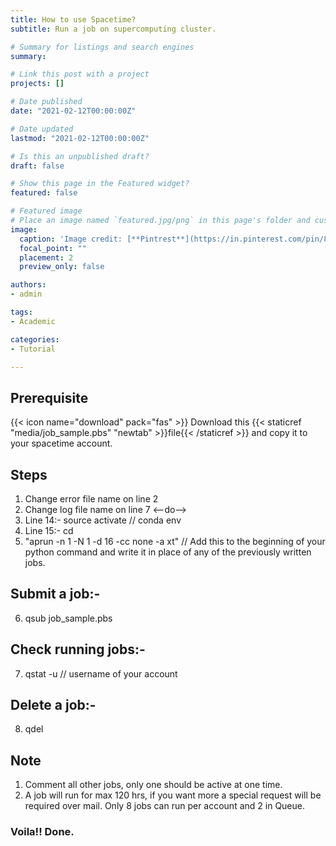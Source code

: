 ```yaml
---
title: How to use Spacetime?
subtitle: Run a job on supercomputing cluster. 

# Summary for listings and search engines
summary:

# Link this post with a project
projects: []

# Date published
date: "2021-02-12T00:00:00Z"

# Date updated
lastmod: "2021-02-12T00:00:00Z"

# Is this an unpublished draft?
draft: false

# Show this page in the Featured widget?
featured: false

# Featured image
# Place an image named `featured.jpg/png` in this page's folder and customize its options here.
image:
  caption: 'Image credit: [**Pintrest**](https://in.pinterest.com/pin/88523948908347616/)'
  focal_point: ""
  placement: 2
  preview_only: false

authors:
- admin

tags:
- Academic

categories:
- Tutorial

---
```

## Prerequisite
{{< icon name="download" pack="fas" >}} Download this {{< staticref "media/job_sample.pbs" "newtab" >}}file{{< /staticref >}} and copy it to your spacetime account.

## Steps
1. Change error file name on line 2 <to any temporary name>
2. Change log file name on line 7 <--do-->
3. Line 14:- source activate <your environment name>  // conda env
4. Line 15:- cd <path to your working directory>
5. "aprun -n 1 -N 1 -d 16 -cc none -a xt" // Add this to the beginning of your python command and write it in place of any of the previously written jobs.

## Submit a job:-
6. qsub job_sample.pbs

## Check running jobs:-
7. qstat -u <username>  // username of your account

## Delete a job:-
8. qdel <jobid>

## Note
1. Comment all other jobs, only one should be active at one time.
2. A job will run for max 120 hrs, if you want more a special request will be required over mail. 
Only 8 jobs can run per account and 2 in Queue.

### Voila!! Done.

